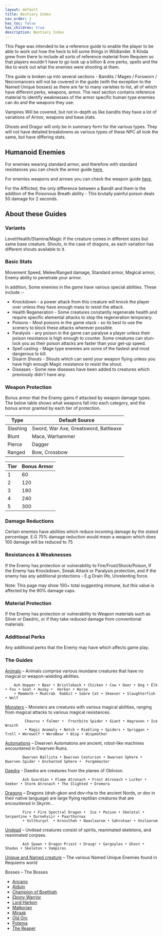 ```yaml
---
layout: default
title: Bestiary Index
nav_order: 1
has_toc: false
has_children: true
description: Bestiary Index
---
```


This Page was intended to be a reference guide to enable the player to be able to work out how the heck to kill some things in Wildlander. It Kinda grew from there to include all sorts of reference material from Requiem so that players wouldn't have to go look up a billion & one perks, spells and the like to work out what the enemies were shooting at them. 

This guide is broken up into several sections -  Bandits / Mages / Forsworn / Necromancers will not be covered in the guide (with the exception to the Named Unique bosses) as there are far to many varieties to list, all of which have different perks, weapons, armor. The next section contains reference material to identify weaknesses of the armor specific human type enemies can do and the weapons they use.

Vampires Will be covered, but not in-depth as like bandits they have a lot of variations of Armor, weapons and base stats.

Ghosts and Dragur will only be in summary form for the various types. They will not have detailed breakdowns as various types of these NPC all look the same, but have differing stats. 

## Humanoid Enemies 

For enemies wearing standard armor, and therefore with standard resistances you can check the armor guide <a href="https://docs.google.com/spreadsheets/d/1rMVLVouumU45jFfmjmWUVjTYY7_wLnrxwmHMi24R9OU/edit?usp=sharing" target="_blank" rel="noopener noreferrer">here <svg viewBox="0 0 24 24" aria-labelledby="svg-external-link-title" width="1em" height="1em"><use xlink:href="#svg-external-link"></use></svg></a> 

For enemies weapons and arrows you can check the weapon guide <a href="https://docs.google.com/spreadsheets/d/1Xp1LE79R4uHC2yP7KkA2p1sS-l_TkaRAQfdHV4t0aOM/edit#gid=0" target="_blank" rel="noopener noreferrer">here <svg viewBox="0 0 24 24" aria-labelledby="svg-external-link-title" width="1em" height="1em"><use xlink:href="#svg-external-link"></use></svg></a>

For the Afflicted, the only difference between a Bandit and them is the addition of the Poisonous Breath ability - This brutally painful poison deals 50 damage for 2 seconds.

## About these Guides


### **Variants**
Level/Health/Stamina/Magic if the creature comes in different sizes but same base creature. Shouts, in the case of dragons, as each variation has different shouts available to it.

### **Basic Stats**
Movement Speed, Melee/Ranged damage, Standard armor, Magical armor, Enemy ability to penetrate your armor.

In addition, Some enemies in the game have various special abilities. These include :-

* Knockdown - a power attack from this creature will knock the player over unless they have enough mass to resist the attack.
* Health Regeneration - Some creatures constantly regenerate health and require specific elemental attacks to stop the regeneration temporary.
* Poisons - Most poisons in the game stack - so its best to use the scenery to block these attacks wherever possible.
* Paralysis - any poison in the game can paralyse a player unless their poison resistance is high enough to counter. Some creatures can stun-lock you as their poison attacks are faster than your get-up speed.
* Spell casting - Mage type enemies are some of the fastest and most dangerous to kill.
* Disarm Shouts - Shouts which can send your weapon flying unless you have high enough Magic resistance to resist the shout.
* Diseases - Some new diseases have been added to creatures which previously didn't have any.

### **Weapon Protection**
Bonus armor that the Enemy gains if attacked by weapon damage types. The below table shows what weapons fall into each category, and the bonus armor granted by each tier of protection.

|Type |	Default Source |
|--|--|
|Slashing |Sword, War Axe, Greatsword, Battleaxe
|Blunt 	|Mace, Warhammer
|Pierce |Dagger
|Ranged |Bow, Crossbow

|Tier |Bonus Armor|
|--|--|
|1 |60
|2 |120
|3 |180
|4 |240
|5 |300

### **Damage Reductions**
Certain enemies have abilities which reduce incoming damage by the stated percentage. E.G 75% damage reduction would mean a weapon which does 100 damage will be reduced to 75

### **Resistances & Weaknesses**
If the Enemy has protection or vulnerability to Fire/Frost/Shock/Poison, If the Enemy has Knockdown, Sneak Attack or Paralysis protection, and if the enemy has any additional protections - E.g Drain life, Unrelenting force.

Note: This page may show 100+ total suggesting immune, but this value is affected by the 90% damage caps.

### **Material Protection**
If the Enemy has protection or vulnerability to Weapon materials such as Silver or Daedric, or if they take reduced damage from conventional materials.

###  **Additional Perks**
Any additional perks that the Enemy may have which affects game play.

### The Guides 

[Animals](http://wiki.wildlandermod.com/17Bestiary/Beastiary/Animals) – Animals comprise various mundane creatures that have no magical or weapon-wielding abilities.

        Ash Hopper • Bear • Bristleback • Chicken • Cow • Deer • Dog • Elk • Fox • Goat • Husky •  Horker • Horse 
        • Mammoth • Mudcrab  Rabbit • Sabre Cat • Skeever • Slaughterfish • Wolf

[Monsters](http://wiki.wildlandermod.com/17Bestiary/Beastiary/Monsters) – Monsters are creatures with various magical abilities, ranging from magical attacks to various magical resistances.

             Chaurus • Falmer •  Frostbite Spider • Giant • Hagraven • Ice Wraith 
             • Magic Anomaly • Netch • Riekling • Spiders • Spriggan • Troll • Werewolf • WereBear • Wisp • Wispmother
        
[Automations](http://wiki.wildlandermod.com/17Bestiary/Beastiary/Automations) – Dwarven Automatons are ancient, robot-like machines encountered in Dwarven Ruins.

            Dwarven Ballista • Dwarven Centurion • Dwarven Sphere • Dwarven Spider • Enchanted Sphere •  Forgemaster
            
[Daedra](http://wiki.wildlandermod.com/17Bestiary/Beastiary/Daedra) – Daedra are creatures from the planes of Oblivion.
              
            Ash Guardian • Flame Atronach • Frost Atronach • Lurker • Seeker • Storm Atronach • The Slighted • Dremora
            
[Dragons](http://wiki.wildlandermod.com/17Bestiary/Beastiary/Dragons) – Dragons (drah-gkon and dov-rha to the ancient Nords, or dov in their native language) are large flying reptilian creatures that are encountered in Skyrim. .
              
            Fire • Fire Spectral Dragon •  Ice • Poison • Skeletal • Serpantine • Durnehviir • Paarthurnax 
            • Vulthuryol  • Krosulhah • Naaslaarum • Sahrotaar • Voslaarum         
            
[Undead](http://wiki.wildlandermod.com/17Bestiary/Beastiary/Undead) – Undead creatures consist of spirits, reanimated skeletons, and reanimated corpses. 
              
            Ash Spawn • Dragon Priest • Draugr • Gargoyles • Ghost • Shades • Skeleton • Vampires       
            
[Unique and Named creature](http://wiki.wildlandermod.com/17Bestiary/Beastiary/UniqueCreatures) – The various Named Unique Enemies found in Requiems world
  
Bosses – The Bosses
* [Ancano](http://wiki.wildlandermod.com/17Bestiary/Beastiary/Ancano)  
* [Alduin](http://wiki.wildlandermod.com/17Bestiary/Beastiary/Alduin) 
* [Champion of Boethiah](http://wiki.wildlandermod.com/17Bestiary/Beastiary/Champion-of-Boethiah) 
* [Ebony Warrior](http://wiki.wildlandermod.com/17Bestiary/Beastiary/Ebony-Warrior)
* [Lord Harkon](http://wiki.wildlandermod.com/17Bestiary/Beastiary/Lord-Harkon) 
* [Malkorian](http://wiki.wildlandermod.com/17Bestiary/Beastiary/Malkoran)
* [Miraak](http://wiki.wildlandermod.com/17Bestiary/Beastiary/Miraak)
* [Old Orc](http://wiki.wildlandermod.com/17Bestiary/Beastiary/Old-Orc)
* [Potema](http://wiki.wildlandermod.com/17Bestiary/Beastiary/Potema) 
* [The Reaper](http://wiki.wildlandermod.com/17Bestiary/Beastiary/The-Reaper)
